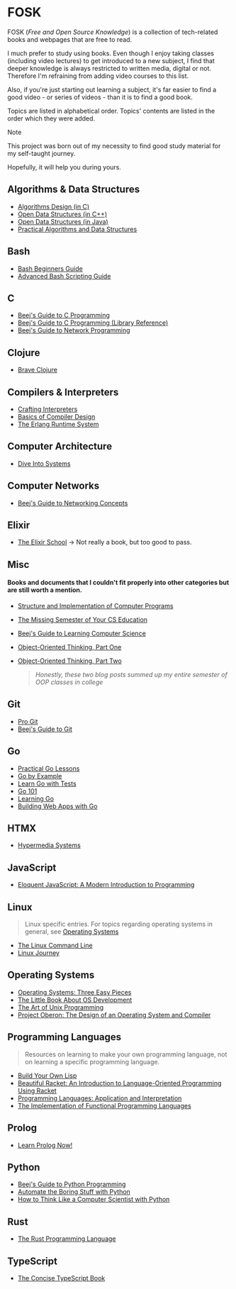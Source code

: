 # FOSK
FOSK (_Free and Open Source Knowledge_) is a collection of tech-related books and webpages that are free to read. 

I much prefer to study using books. Even though I enjoy taking classes (including video lectures) to get introduced to a new subject, I find that deeper knowledge is always restricted to written media, digital or not. Therefore I'm refraining from adding video courses to this list.

Also, if you're just starting out learning a subject, it's far easier to find a good video - or series of videos - than it is to find a good book.

Topics are listed in alphabetical order. Topics' contents are listed in the order which they were added.

> [!NOTE]
> This project was born out of my necessity to find good study material for my self-taught journey.
> 
> Hopefully, it will help you during yours.

## Algorithms & Data Structures
 * [Algorithms Design (in C)](https://www.ime.usp.br/~pf/algorithms/)
 * [Open Data Structures (in C++)](https://opendatastructures.org/ods-cpp-screen.pdf)
 * [Open Data Structures (in Java)](https://opendatastructures.org/ods-java-screen.pdf)
 * [Practical Algorithms and Data Structures](https://bradfieldcs.com/algos/)
## Bash
 * [Bash Beginners Guide](https://linux.die.net/Bash-Beginners-Guide/)
 * [Advanced Bash Scripting Guide](https://linux.die.net/abs-guide/)
## C
 * [Beej's Guide to C Programming](https://beej.us/guide/bgc/)
 * [Beej's Guide to C Programming (Library Reference)](https://beej.us/guide/bgclr/)
 * [Beej's Guide to Network Programming](https://beej.us/guide/bgnet/)
## Clojure
 * [Brave Clojure](https://www.braveclojure.com/)
## Compilers & Interpreters
 * [Crafting Interpreters](https://www.craftinginterpreters.com/contents.html)
 * [Basics of Compiler Design](http://hjemmesider.diku.dk/~torbenm/Basics/basics_lulu2.pdf)
 * [The Erlang Runtime System](https://blog.stenmans.org/theBeamBook/)
## Computer Architecture
 * [Dive Into Systems](https://diveintosystems.org/singlepage/)
## Computer Networks
 * [Beej's Guide to Networking Concepts](https://beej.us/guide/bgnet0/)
## Elixir
 - [The Elixir School](https://elixirschool.com/en) -> Not really a book, but too good to pass.
## Misc
 #### Books and documents that I couldn't fit properly into other categories but are still worth a mention.
 * [Structure and Implementation of Computer Programs](https://web.mit.edu/6.001/6.037/sicp.pdf)
 * [The Missing Semester of Your CS Education](https://missing.csail.mit.edu/)
 * [Beej's Guide to Learning Computer Science](https://beej.us/guide/bglcs/)
 * [Object-Oriented Thinking, Part One](https://beej.us/blog/data/object-oriented-programming/)
 * [Object-Oriented Thinking, Part Two](https://beej.us/blog/data/object-oriented-programming-2/)
   
   > _Honestly, these two blog posts summed up my entire semester of OOP classes in college_

## Git
 * [Pro Git](https://git-scm.com/book/en/v2)
 * [Beej's Guide to Git](https://beej.us/guide/bggit/)
## Go
 * [Practical Go Lessons](https://www.practical-go-lessons.com/)
 * [Go by Example](https://gobyexample.com/)
 * [Learn Go with Tests](https://quii.gitbook.io/learn-go-with-tests)
 * [Go 101](https://go101.org/)
 * [Learning Go](https://www.miek.nl/go/)
 * [Building Web Apps with Go](https://codegangsta.gitbooks.io/building-web-apps-with-go/content/)
## HTMX
 * [Hypermedia Systems](https://hypermedia.systems/book/contents/)
## JavaScript
 * [Eloquent JavaScript: A Modern Introduction to Programming](https://eloquentjavascript.net/)
## Linux
> Linux specific entries. For topics regarding operating systems in general, see [Operating Systems](#operating-systems)
 * [The Linux Command Line](https://linuxcommand.org/tlcl.php)
 * [Linux Journey](https://linuxjourney.com/)
## Operating Systems
  * [Operating Systems: Three Easy Pieces](https://pages.cs.wisc.edu/~remzi/OSTEP/)
  * [The Little Book About OS Development](https://littleosbook.github.io/)
  * [The Art of Unix Programming](https://nakamotoinstitute.org/static/docs/taoup.pdf)
  * [Project Oberon: The Design of an Operating System and Compiler](https://people.inf.ethz.ch/wirth/ProjectOberon1992.pdf)
## Programming Languages
> Resources on learning to make your own programming language, not on learning a specific programming language.
  * [Build Your Own Lisp](https://buildyourownlisp.com/contents)
  * [Beautiful Racket: An Intro­duc­tion to Language-Oriented Program­ming Using Racket](https://beautifulracket.com/introduction.html)
  * [Programming Languages: Application and Interpretation](https://cs.brown.edu/courses/cs173/2012/book/)
  * [The Implementation of Functional Programming Languages](https://www.microsoft.com/en-us/research/wp-content/uploads/1987/01/slpj-book-1987-small.pdf)
## Prolog
  * [Learn Prolog Now!](https://www.let.rug.nl/bos/lpn//lpnpage.php?pageid=online)
## Python
  * [Beej's Guide to Python Programming](https://beej.us/guide/bgpython/)
  * [Automate the Boring Stuff with Python](https://automatetheboringstuff.com/#toc)
  * [How to Think Like a Computer Scientist with Python](https://runestone.academy/ns/books/published/thinkcspy/index.html)
## Rust
 * [The Rust Programming Language](https://doc.rust-lang.org/book/title-page.html)
## TypeScript
  * [The Concise TypeScript Book](https://gibbok.github.io/typescript-book/book/the-concise-typescript-book/)
